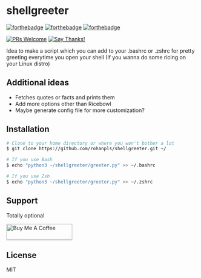 # shellgreeter

[![forthebadge](https://forthebadge.com/images/badges/made-with-python.svg)](https://forthebadge.com)
[![forthebadge](https://forthebadge.com/images/badges/built-with-love.svg)](https://forthebadge.com)
[![forthebadge](https://forthebadge.com/images/badges/works-on-my-machine.svg)](https://forthebadge.com)

[![PRs Welcome](https://img.shields.io/badge/PRs-welcome-brightgreen.svg?style=flat-square)](https://makeapullrequest.com) 
[![Say Thanks!](https://img.shields.io/badge/Say%20Thanks-!-1EAEDB.svg)](https://saythanks.io/to/rohanpls)

Idea to make a script which you can add to your .bashrc or .zshrc for pretty greeting everytime you open your shell (If you wanna do some ricing on your Linux distro)

## Additional ideas

* Fetches quotes or facts and prints them
* Add more options other than Ricebowl 
* Maybe generate config file for more customization?

## Installation

```bash
# Clone to your home directory or where you won't bother a lot
$ git clone https://github.com/rohanpls/shellgreeter.git ~/

# If you use Bash
$ echo "python3 ~/shellgreeter/greeter.py" >> ~/.bashrc

# If you use Zsh
$ echo "python3 ~/shellgreeter/greeter.py" >> ~/.zshrc

```


## Support

Totally optional

<a href="https://www.buymeacoffee.com/rohanpls" target="_blank"><img src="https://www.buymeacoffee.com/assets/img/custom_images/purple_img.png" alt="Buy Me A Coffee" style="height: 41px !important;width: 174px !important;box-shadow: 0px 3px 2px 0px rgba(190, 190, 190, 0.5) !important;-webkit-box-shadow: 0px 3px 2px 0px rgba(190, 190, 190, 0.5) !important;" ></a>

## License 

MIT